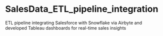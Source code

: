 # SalesData_ETL_pipeline_integration
ETL pipeline integrating Salesforce with Snowflake via Airbyte and developed Tableau dashboards for real-time sales insights
